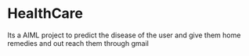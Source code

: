 # HealthCare
Its a AIML project to predict the disease of the user and give them home remedies and out reach them through gmail
